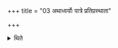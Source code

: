 +++
title = "03 अथाध्वर्योः पात्रे प्रतिप्रस्थाता"

+++

<details><summary>थिते</summary>

अथाध्वर्योः पात्रे प्रतिप्रस्थाता सम्पातमवनयति । अध्वर्युः प्रतिप्रस्थातः । एतद्वा विपरीतम् ३
</details>
